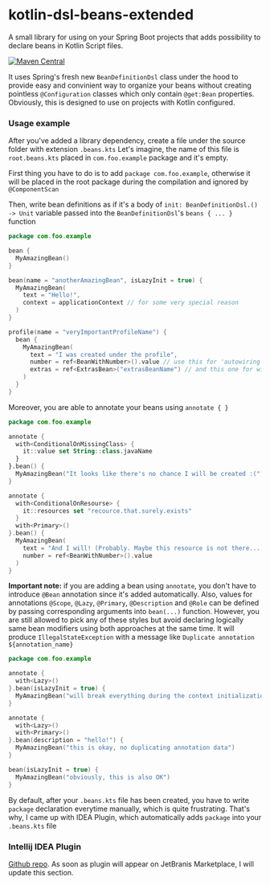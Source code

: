 # kotlin-dsl-beans-extended
A small library for using on your Spring Boot projects that adds possibility to declare beans in Kotlin Script files.

[![Maven Central](https://maven-badges.herokuapp.com/maven-central/io.github.mrvanish97.kbnsext/kotlin-dsl-beans-extended/badge.svg#)](https://maven-badges.herokuapp.com/maven-central/io.github.mrvanish97.kbnsext/kotlin-dsl-beans-extended)

It uses Spring's fresh new `BeanDefinitionDsl` class under the hood to provide easy and convinient way to organize your beans without creating pointless `@Configuration` classes which only contain `@get:Bean` properties.
Obviously, this is designed to use on projects with Kotlin configured.

### Usage example
After you've added a library dependency, create a file under the source folder with extension `.beans.kts`
Let's imagine, the name of this file is `root.beans.kts` placed in `com.foo.example` package and it's empty.

First thing you have to do is to add `package com.foo.example`, otherwise it will be placed in the root package during the compilation and ignored by `@ComponentScan`

Then, write bean definitions as if it's a body of `init: BeanDefinitionDsl.() -> Unit` variable passed into the `BeanDefinitionDsl`'s `beans { ... }` function

``` Kotlin
package com.foo.example

bean {
  MyAmazingBean()
}

bean(name = "anotherAmazingBean", isLazyInit = true) {
  MyAmazingBean(
    text = "Hello!",
    context = applicationContext // for some very special reason
  )
}

profile(name = "veryImportantProfileName") {
  bean {
    MyAmazingBean(
      text = "I was created under the profile",
      number = ref<BeanWithNumber>().value // use this for 'autowiring'
      extras = ref<ExtrasBean>("extrasBeanName") // and this one for wiring with 'qualifier'
    )
  }
}
```

Moreover, you are able to annotate your beans using ```annotate { }```

``` Kotlin
package com.foo.example

annotate {
  with<ConditionalOnMissingClass> {
    it::value set String::class.javaName
  }
}.bean() {
  MyAmazingBean("It looks like there's no chance I will be created :(")
}

annotate {
  with<ConditionalOnResourse> {
    it::resources set "recource.that.surely.exists"
  }
  with<Primary>()
}.bean() {
  MyAmazingBean(
    text = "And I will! (Probably. Maybe this resource is not there...)",
    number = ref<BeanWithNumber>().value
  )
}
```

**Important note:** if you are adding a bean using `annotate`, you don't have to introduce `@Bean` annotation since it's added automatically.
Also, values for annotations `@Scope`, `@Lazy`, `@Primary`, `@Description` and `@Role` can be defined by passing corresponding arguments into `bean(...)` function.
However, you are still allowed to pick any of these styles but avoid declaring logically same bean modifiers using both approaches at the same time.
It will produce `IllegalStateException` with a message like `Duplicate annotation ${annotation_name}`

``` Kotlin
package com.foo.example

annotate {
  with<Lazy>()
}.bean(isLazyInit = true) {
  MyAmazingBean("will break everything during the context initialization")
}

annotate {
  with<Lazy>()
  with<Primary>()
}.bean(description = "hello!") {
  MyAmazingBean("this is okay, no duplicating annotation data")
}

bean(isLazyInit = true) {
  MyAmazingBean("obviously, this is also OK")
}

```


By default, after your `.beans.kts` file has been created, you have to write `package` declaration everytime manually, which is quite frustrating.
That's why, I came up with IDEA Plugin, which automatically adds `package` into your `.beans.kts` file

### Intellij IDEA Plugin
<a href="https://github.com/mrvanish97/kotlin-dsl-beans-extended-plugin">Github repo</a>. As soon as plugin will appear on JetBranis Marketplace, I will update this section.
